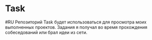 # Task
#RU
Репозиторий Task будет использоваться для просмотра моих выполненных проектов.
Задания я получал во время прохождения собеседований или брал идеи из сети.
